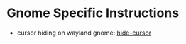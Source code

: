 # Gnome Specific Instructions

- cursor hiding on wayland gnome: [hide-cursor](https://extensions.gnome.org/extension/6727/hide-cursor/)
